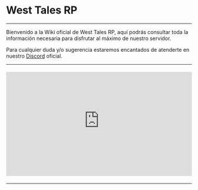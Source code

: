 # West Tales RP

---

Bienvenido a la Wiki oficial de West Tales RP, aquí podrás consultar toda la información necesaria para disfrutar al máximo de nuestro servidor.

Para cualquier duda y/o sugerencia estaremos encantados de atenderte en nuestro [Discord](https://discord.gg/uTCKJYkgwM) oficial.

---

<div style="position: relative; padding-bottom: 56.25%; height: 0; overflow: hidden; max-width: 100%; margin: 20px 0;">
  <iframe style="position: absolute; top: 0; left: 0; width: 100%; height: 100%;" src="https://www.youtube-nocookie.com/embed/QJiY37Mtsjk?si=pcFjKHgP791eu-q4" title="YouTube video player" frameborder="0" allow="accelerometer; autoplay; clipboard-write; encrypted-media; gyroscope; picture-in-picture; web-share" referrerpolicy="strict-origin-when-cross-origin" allowfullscreen></iframe>
</div>

---